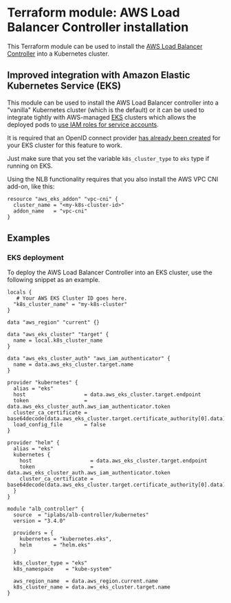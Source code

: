 # Terraform module: AWS Load Balancer Controller installation

This Terraform module can be used to install the [AWS Load Balancer
Controller](https://github.com/kubernetes-sigs/aws-load-balancer-controller)
into a Kubernetes cluster.

## Improved integration with Amazon Elastic Kubernetes Service (EKS)

This module can be used to install the AWS Load Balancer controller into a "vanilla" Kubernetes cluster (which is the default)
or it can be used to integrate tightly with AWS-managed [EKS](https://aws.amazon.com/eks/) clusters which allows the deployed pods to
[use IAM roles for service accounts](https://docs.aws.amazon.com/eks/latest/userguide/enable-iam-roles-for-service-accounts.html).

It is required that an OpenID connect provider [has already been created](https://www.terraform.io/docs/providers/aws/r/eks_cluster.html#example-iam-role-for-eks-cluster) for your EKS cluster for this feature to work.

Just make sure that you set the variable `k8s_cluster_type` to `eks` type if running on EKS.

Using the NLB functionality requires that you also install the AWS VPC CNI add-on, like this:
```hcl
resource "aws_eks_addon" "vpc-cni" {
  cluster_name = "<my-k8s-cluster-id>"
  addon_name   = "vpc-cni"
}
```

## Examples

### EKS deployment

To deploy the AWS Load Balancer Controller into an EKS cluster, use the following
snippet as an example.

```hcl
locals {
   # Your AWS EKS Cluster ID goes here.
  "k8s_cluster_name" = "my-k8s-cluster"
}

data "aws_region" "current" {}

data "aws_eks_cluster" "target" {
  name = local.k8s_cluster_name
}

data "aws_eks_cluster_auth" "aws_iam_authenticator" {
  name = data.aws_eks_cluster.target.name
}

provider "kubernetes" {
  alias = "eks"
  host                   = data.aws_eks_cluster.target.endpoint
  token                  = data.aws_eks_cluster_auth.aws_iam_authenticator.token
  cluster_ca_certificate = base64decode(data.aws_eks_cluster.target.certificate_authority[0].data)
  load_config_file       = false
}

provider "helm" {
  alias = "eks"
  kubernetes {
    host                   = data.aws_eks_cluster.target.endpoint
    token                  = data.aws_eks_cluster_auth.aws_iam_authenticator.token
    cluster_ca_certificate = base64decode(data.aws_eks_cluster.target.certificate_authority[0].data)
  }
}

module "alb_controller" {
  source  = "iplabs/alb-controller/kubernetes"
  version = "3.4.0"

  providers = {
    kubernetes = "kubernetes.eks",
    helm       = "helm.eks"
  }

  k8s_cluster_type = "eks"
  k8s_namespace    = "kube-system"

  aws_region_name  = data.aws_region.current.name
  k8s_cluster_name = data.aws_eks_cluster.target.name
}
```

